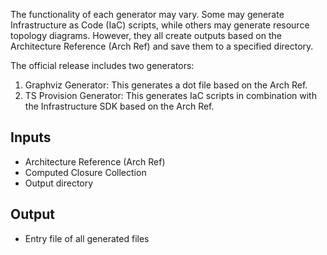 The functionality of each generator may vary. Some may generate Infrastructure as Code (IaC) scripts, while others may generate resource topology diagrams. However, they all create outputs based on the Architecture Reference (Arch Ref) and save them to a specified directory.

The official release includes two generators:

1. Graphviz Generator: This generates a dot file based on the Arch Ref.
2. TS Provision Generator: This generates IaC scripts in combination with the Infrastructure SDK based on the Arch Ref.

## Inputs

- Architecture Reference (Arch Ref)
- Computed Closure Collection
- Output directory

## Output

- Entry file of all generated files
